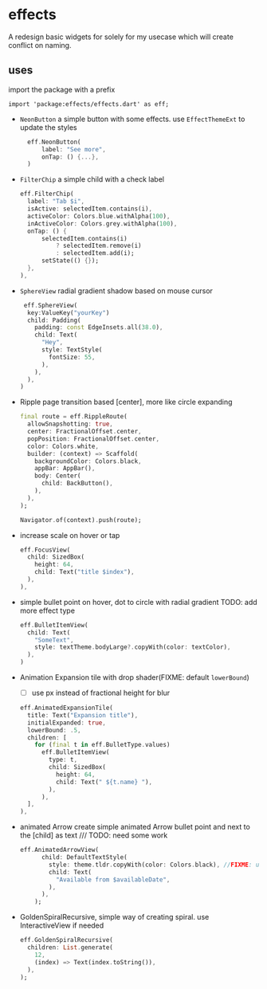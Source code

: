 # effects

A redesign basic widgets for solely for my usecase which will create conflict on naming.

## uses

import the package with a prefix

`import 'package:effects/effects.dart' as eff;`

- `NeonButton` a simple button with some effects. use `EffectThemeExt` to update the styles

  ```dart
    eff.NeonButton(
        label: "See more",
        onTap: () {...},
    )
  ```

- `FilterChip` a simple child with a check label

  ```dart
  eff.FilterChip(
    label: "Tab $i",
    isActive: selectedItem.contains(i),
    activeColor: Colors.blue.withAlpha(100),
    inActiveColor: Colors.grey.withAlpha(100),
    onTap: () {
        selectedItem.contains(i)
            ? selectedItem.remove(i)
            : selectedItem.add(i);
        setState(() {});
    },
  ),
  ```

- `SphereView` radial gradient shadow based on mouse cursor

  ```dart
   eff.SphereView(
    key:ValueKey("yourKey")
    child: Padding(
      padding: const EdgeInsets.all(38.0),
      child: Text(
        "Hey",
        style: TextStyle(
          fontSize: 55,
        ),
      ),
    ),
  )
  ```

- Ripple page transition based [center], more like circle expanding

  ```dart
  final route = eff.RippleRoute(
    allowSnapshotting: true,
    center: FractionalOffset.center,
    popPosition: FractionalOffset.center,
    color: Colors.white,
    builder: (context) => Scaffold(
      backgroundColor: Colors.black,
      appBar: AppBar(),
      body: Center(
        child: BackButton(),
      ),
    ),
  );

  Navigator.of(context).push(route);
  ```

- increase scale on hover or tap

  ```dart
  eff.FocusView(
    child: SizedBox(
      height: 64,
      child: Text("title $index"),
    ),
  ),
  ```

- simple bullet point on hover, dot to circle with radial gradient
  TODO: add more effect type

  ```dart
  eff.BulletItemView(
    child: Text(
      "SomeText",
      style: textTheme.bodyLarge?.copyWith(color: textColor),
    ),
  )
  ```

- Animation Expansion tile with drop shader(FIXME: default `lowerBound`)

  - [ ] use px instead of fractional height for blur

  ```dart
  eff.AnimatedExpansionTile(
    title: Text("Expansion title"),
    initialExpanded: true,
    lowerBound: .5,
    children: [
      for (final t in eff.BulletType.values)
        eff.BulletItemView(
          type: t,
          child: SizedBox(
            height: 64,
            child: Text(" ${t.name} "),
          ),
        ),
    ],
  ),
  ```

- animated Arrow create simple animated Arrow bullet point and next to the [child] as text
  /// TODO: need some work

  ```dart
  eff.AnimatedArrowView(
        child: DefaultTextStyle(
          style: theme.tldr.copyWith(color: Colors.black), //FIXME: use MergeTextStyle based on BG
          child: Text(
            "Available from $availableDate",
          ),
        ),
      );
  ```

- GoldenSpiralRecursive, simple way of creating spiral. use InteractiveView if needed

  ```dart
  eff.GoldenSpiralRecursive(
    children: List.generate(
      12,
      (index) => Text(index.toString()),
    ),
  );
  ```
